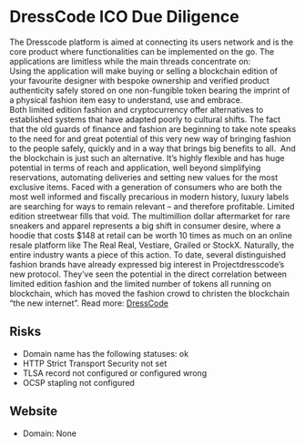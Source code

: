 # DressCode ICO Due Diligence
The Dresscode platform is aimed at connecting its users network and is the core product where functionalities can be implemented on the go. The applications are limitless while the main threads concentrate on:  Using the application will make buying or selling a blockchain edition of your favourite designer with bespoke ownership and verified product authenticity safely stored on one non-fungible token bearing the imprint of a physical fashion item easy to understand, use and embrace.  Both limited edition fashion and cryptocurrency offer alternatives to established systems that have adapted poorly to cultural shifts. The fact that the old guards of finance and fashion are beginning to take note speaks to the need for and great potential of this very new way of bringing fashion to the people safely, quickly and in a way that brings big benefits to all.  And the blockchain is just such an alternative. It’s highly flexible and has huge potential in terms of reach and application, well beyond simplifying reservations, automating deliveries and setting new values for the most exclusive items. Faced with a generation of consumers who are both the most well informed and fiscally precarious in modern history, luxury labels are searching for ways to remain relevant – and therefore profitable. Limited edition streetwear fills that void. The multimillion dollar aftermarket for rare sneakers and apparel represents a big shift in consumer desire, where a hoodie that costs $148 at retail can be worth 10 times as much on an online resale platform like The Real Real, Vestiare, Grailed or StockX. Naturally, the entire industry wants a piece of this action. To date, several distinguished fashion brands have already expressed big interest in Projectdresscode’s new protocol. They’ve seen the potential in the direct correlation between limited edition fashion and the limited number of tokens all running on blockchain, which has moved the fashion crowd to christen the blockchain “the new internet”.
Read more: [DressCode](https://metabay.network/ico/dresscode)
## Risks
* Domain name has the following statuses: ok
* HTTP Strict Transport Security not set
* TLSA record not configured or configured wrong
* OCSP stapling not configured
## Website
* Domain: None

